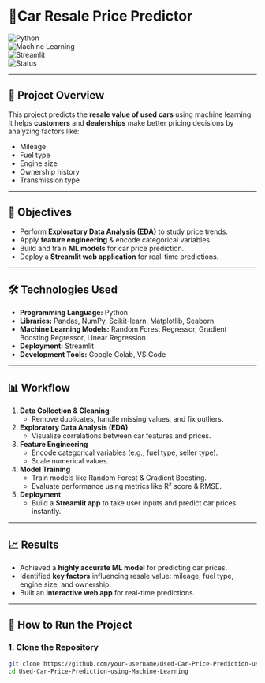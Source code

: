 # 🚗Car Resale Price Predictor

![Python](https://img.shields.io/badge/Python-3.x-blue)  
![Machine Learning](https://img.shields.io/badge/Machine%20Learning-Regression-green)  
![Streamlit](https://img.shields.io/badge/Deployment-Streamlit-red)  
![Status](https://img.shields.io/badge/Status-Completed-success)  

---

## 📌 Project Overview  
This project predicts the **resale value of used cars** using machine learning.  
It helps **customers** and **dealerships** make better pricing decisions by analyzing factors like:  
- Mileage  
- Fuel type  
- Engine size  
- Ownership history  
- Transmission type  

---

## 🎯 Objectives  
- Perform **Exploratory Data Analysis (EDA)** to study price trends.  
- Apply **feature engineering** & encode categorical variables.  
- Build and train **ML models** for car price prediction.  
- Deploy a **Streamlit web application** for real-time predictions.  

---

## 🛠️ Technologies Used  
- **Programming Language:** Python  
- **Libraries:** Pandas, NumPy, Scikit-learn, Matplotlib, Seaborn  
- **Machine Learning Models:** Random Forest Regressor, Gradient Boosting Regressor, Linear Regression  
- **Deployment:** Streamlit  
- **Development Tools:** Google Colab, VS Code  

---

## 📊 Workflow  
1. **Data Collection & Cleaning**  
   - Remove duplicates, handle missing values, and fix outliers.  
2. **Exploratory Data Analysis (EDA)**  
   - Visualize correlations between car features and prices.  
3. **Feature Engineering**  
   - Encode categorical variables (e.g., fuel type, seller type).  
   - Scale numerical values.  
4. **Model Training**  
   - Train models like Random Forest & Gradient Boosting.  
   - Evaluate performance using metrics like R² score & RMSE.  
5. **Deployment**  
   - Build a **Streamlit app** to take user inputs and predict car prices instantly.  

---

## 📈 Results  
- Achieved a **highly accurate ML model** for predicting car prices.  
- Identified **key factors** influencing resale value: mileage, fuel type, engine size, and ownership.  
- Built an **interactive web app** for real-time predictions.  

---

## 🚀 How to Run the Project  

### 1. Clone the Repository  
```bash
git clone https://github.com/your-username/Used-Car-Price-Prediction-using-Machine-Learning.git
cd Used-Car-Price-Prediction-using-Machine-Learning
